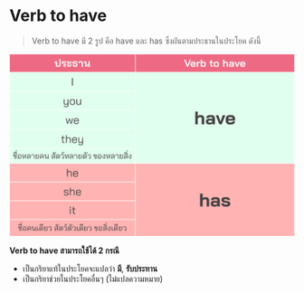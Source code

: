 
# Verb to have

> Verb to have มี 2 รูป คือ have และ has ซึ่งผันตามประธานในประโยค ดังนี้ 

![image label](/media/img/lessons/verb-to-have.svg)

**Verb to have สามารถใช้ได้ 2 กรณี**
- เป็นกริยาแท้ในประโยคจะแปลว่า **มี**, **รับประทาน** 
- เป็นกริยาช่วยในประโยคอื่นๆ (ไม่แปลความหมาย)